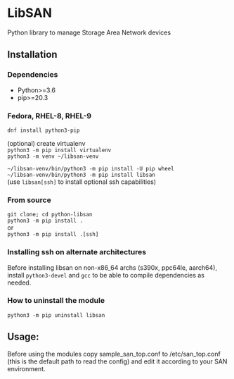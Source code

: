 # LibSAN

Python library to manage Storage Area Network devices
## Installation
### Dependencies
 * Python>=3.6
 * pip>=20.3

### Fedora, RHEL-8, RHEL-9
`dnf install python3-pip`  

(optional) create virtualenv  
`python3 -m pip install virtualenv`  
`python3 -m venv ~/libsan-venv`

`~/libsan-venv/bin/python3 -m pip install -U pip wheel`  
`~/libsan-venv/bin/python3 -m pip install libsan`  
(use `libsan[ssh]` to install optional ssh capabilities)


### From source
`git clone; cd python-libsan` \
`python3 -m pip install .` \
or \
`python3 -m pip install .[ssh]`

### Installing ssh on alternate architectures
Before installing libsan on non-x86_64 archs (s390x, ppc64le, aarch64),
install `python3-devel` and `gcc` to be able to compile dependencies as needed.

### How to uninstall the module
`python3 -m pip uninstall libsan`

## Usage:
Before using the modules copy sample_san_top.conf
to /etc/san_top.conf (this is the default path to read the config) and
edit it according to your SAN environment.
